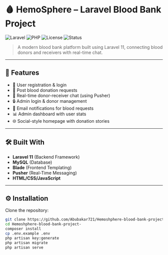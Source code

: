 # 🩸 HemoSphere – Laravel Blood Bank Project

![Laravel](https://img.shields.io/badge/Laravel-11.x-red)
![PHP](https://img.shields.io/badge/PHP-8.x-blue)
![License](https://img.shields.io/badge/License-MIT-green)
![Status](https://img.shields.io/badge/Status-Under%20Development-orange)

> A modern blood bank platform built using Laravel 11, connecting blood donors and receivers with real-time chat.

---

## 🚀 Features

- 👤 User registration & login
- 📢 Post blood donation requests
- 💬 Real-time donor-receiver chat (using Pusher)
- 🔒 Admin login & donor management
- 📧 Email notifications for blood requests
- 📊 Admin dashboard with user stats
- 🌐 Social-style homepage with donation stories

---

## 🛠️ Built With

- **Laravel 11** (Backend Framework)
- **MySQL** (Database)
- **Blade** (Frontend Templating)
- **Pusher** (Real-Time Messaging)
- **HTML/CSS/JavaScript**

---

## ⚙️ Installation

Clone the repository:

```bash
git clone https://github.com/Abubakar721/Hemoshphere-blood-bank-project-.git
cd Hemoshphere-blood-bank-project-
composer install
cp .env.example .env
php artisan key:generate
php artisan migrate
php artisan serve
